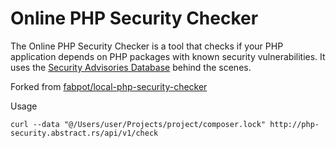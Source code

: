 Online PHP Security Checker
==========================

The Online PHP Security Checker is a tool that checks if your PHP
application depends on PHP packages with known security vulnerabilities. It
uses the [Security Advisories Database][1] behind the scenes.

Forked from [fabpot/local-php-security-checker][2]


Usage

```
curl --data "@/Users/user/Projects/project/composer.lock" http://php-security.abstract.rs/api/v1/check
```

[1]: https://github.com/FriendsOfPHP/security-advisories
[2]: https://github.com/fabpot/local-php-security-checker
